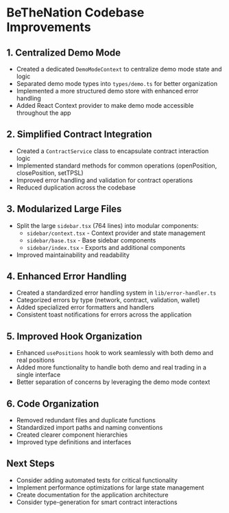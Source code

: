 # BeTheNation Codebase Improvements

## 1. Centralized Demo Mode

- Created a dedicated `DemoModeContext` to centralize demo mode state and logic
- Separated demo mode types into `types/demo.ts` for better organization
- Implemented a more structured demo store with enhanced error handling
- Added React Context provider to make demo mode accessible throughout the app

## 2. Simplified Contract Integration

- Created a `ContractService` class to encapsulate contract interaction logic
- Implemented standard methods for common operations (openPosition, closePosition, setTPSL)
- Improved error handling and validation for contract operations
- Reduced duplication across the codebase

## 3. Modularized Large Files

- Split the large `sidebar.tsx` (764 lines) into modular components:
  - `sidebar/context.tsx` - Context provider and state management
  - `sidebar/base.tsx` - Base sidebar components
  - `sidebar/index.tsx` - Exports and additional components
- Improved maintainability and readability

## 4. Enhanced Error Handling

- Created a standardized error handling system in `lib/error-handler.ts`
- Categorized errors by type (network, contract, validation, wallet)
- Added specialized error formatters and handlers
- Consistent toast notifications for errors across the application

## 5. Improved Hook Organization

- Enhanced `usePositions` hook to work seamlessly with both demo and real positions
- Added more functionality to handle both demo and real trading in a single interface
- Better separation of concerns by leveraging the demo mode context

## 6. Code Organization

- Removed redundant files and duplicate functions
- Standardized import paths and naming conventions
- Created clearer component hierarchies
- Improved type definitions and interfaces

## Next Steps

- Consider adding automated tests for critical functionality
- Implement performance optimizations for large state management
- Create documentation for the application architecture
- Consider type-generation for smart contract interactions
